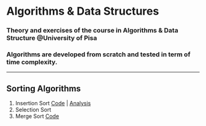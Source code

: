 # Algorithms & Data Structures
### Theory and exercises of the course in Algorithms &amp; Data Structure  @University of Pisa<br>
### Algorithms are developed from scratch and tested in term of time complexity.
-------------------------------------------------------------------------------
## Sorting Algorithms
1. Insertion Sort [Code](https://github.com/gaetanoantonicchio/algorithms_and_data_structures/blob/main/Sorting%20/insertion_sort.py) | [Analysis](https://github.com/gaetanoantonicchio/algorithms_and_data_structures/blob/main/Sorting%20/insertion_sort_analysis.ipynb)
2. Selection Sort
3. Merge Sort [Code](https://github.com/gaetanoantonicchio/algorithms_and_data_structures/blob/main/Sorting%20/merge_sort.py)
